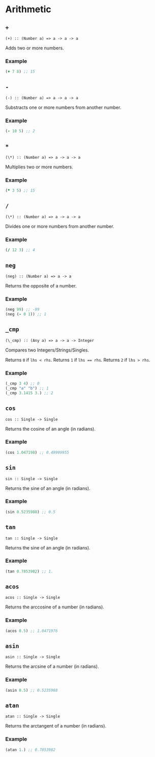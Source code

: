 Arithmetic
==========

`+`
---

`(+) :: (Number a) => a -> a -> a`


Adds two or more numbers.

### Example

```clojure
(+ 7 8) ;; 15
```

`-`
---

`(-) :: (Number a) => a -> a -> a`

Substracts one or more numbers from another number.

### Example

```clojure
(- 10 5) ;; 2
```

`*`
---

`(\*) :: (Number a) => a -> a -> a`


Multiplies two or more numbers.

### Example

```clojure
(* 3 5) ;; 15
```

`/`
---

`(\*) :: (Number a) => a -> a -> a`


Divides one or more numbers from another number.

### Example

```clojure
(/ 12 3) ;; 4
```

`neg`
---

`(neg) :: (Number a) => a -> a`


Returns the opposite of a number.

### Example

```clojure
(neg 99) ;; -99
(neg (- 0 1)) ;; 1
```

`_cmp`
------

`(\_cmp) :: (Any a) => a -> a -> Integer`


Compares two Integers/Strings/Singles.

Returns `0` if `lhs < rhs`.
Returns `1` if `lhs == rhs`.
Returns `2` if `lhs > rhs`.

### Example

```clojure
(_cmp 3 4) ;; 0
(_cmp "a" "b") ;; 1
(_cmp 3.1415 3.) ;; 2
```

`cos`
-----

`cos :: Single -> Single`

Returns the cosine of an angle (in radians).

### Example

```clojure
(cos 1.047198) ;; 0.49999955
```

`sin`
-----

`sin :: Single -> Single`

Returns the sine of an angle (in radians).

### Example

```clojure
(sin 0.5235988) ;; 0.5
```

`tan`
-----

`tan :: Single -> Single`

Returns the sine of an angle (in radians).

### Example

```clojure
(tan 0.7853982) ;; 1.
```

`acos`
------

`acos :: Single -> Single`

Returns the arccosine of a number (in radians).

### Example

```clojure
(acos 0.5) ;; 1.0471976
```

`asin`
------

`asin :: Single -> Single`

Returns the arcsine of a number (in radians).

### Example

```clojure
(asin 0.5) ;; 0.5235988
```

`atan`
------

`atan :: Single -> Single`

Returns the arctangent of a number (in radians).

### Example

```clojure
(atan 1.) ;; 0.7853982
```
